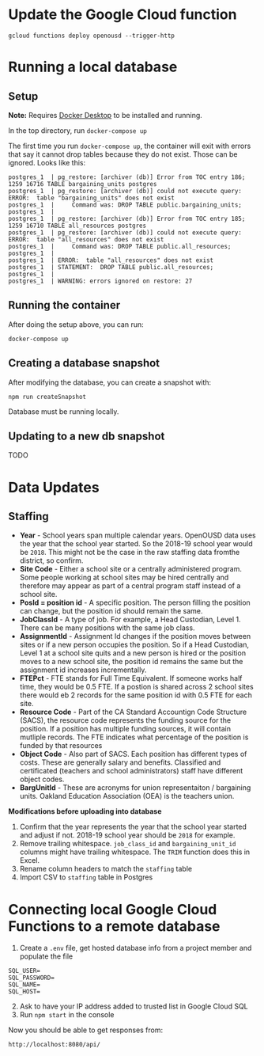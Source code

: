 # Update the Google Cloud function
```gcloud functions deploy openousd --trigger-http```

# Running a local database

## Setup

**Note:** Requires [Docker Desktop](https://www.docker.com/products/docker-desktop) to be installed and running.

In the top directory, run `docker-compose up`

The first time you run `docker-compose up`, the container will exit with errors that say it cannot drop tables because they do not exist. Those can be ignored. Looks like this:

```
postgres_1  | pg_restore: [archiver (db)] Error from TOC entry 186; 1259 16716 TABLE bargaining_units postgres
postgres_1  | pg_restore: [archiver (db)] could not execute query: ERROR:  table "bargaining_units" does not exist
postgres_1  |     Command was: DROP TABLE public.bargaining_units;
postgres_1  |
postgres_1  | pg_restore: [archiver (db)] Error from TOC entry 185; 1259 16710 TABLE all_resources postgres
postgres_1  | pg_restore: [archiver (db)] could not execute query: ERROR:  table "all_resources" does not exist
postgres_1  |     Command was: DROP TABLE public.all_resources;
postgres_1  |
postgres_1  | ERROR:  table "all_resources" does not exist
postgres_1  | STATEMENT:  DROP TABLE public.all_resources;
postgres_1  |
postgres_1  | WARNING: errors ignored on restore: 27
```

## Running the container

After doing the setup above, you can run:
```
docker-compose up
```

## Creating a database snapshot

After modifying the database, you can create a snapshot with:
```
npm run createSnapshot
```
Database must be running locally.

## Updating to a new db snapshot

TODO


# Data Updates

## Staffing
* **Year** - School years span multiple calendar years. OpenOUSD data uses the year that the school year started. So the 2018-19 school year would be `2018`. This might not be the case in the raw staffing data fromthe district, so confirm.
* **Site Code** - Either a school site or a centrally administered program. Some people working at school sites may be hired centrally and therefore may appear as part of a central program staff instead of a school site.
* **PosId = position id** - A specific position. The person filling the position can change, but the position id should remain the same.
* **JobClassId** - A type of job. For example, a Head Custodian, Level 1. There can be many positions with the same job class.
* **AssignmentId** - Assignment Id changes if the position moves between sites or if a new person occupies the position. So if a Head Custodian, Level 1 at a school site quits and a new person is hired or the position moves to a new school site, the position id remains the same but the assignment id increases incrementally.
* **FTEPct** - FTE stands for Full Time Equivalent. If someone works half time, they would be 0.5 FTE. If a postion is shared across 2 school sites there would eb 2 records for the same position id with 0.5 FTE for each site.
* **Resource Code** - Part of the CA Standard Accountign Code Structure (SACS), the resource code represents the funding source for the position. If a position has multiple funding sources, it will contain mutliple records. The FTE indicates what percentage of the position is funded by that resources
* **Object Code** - Also part of SACS. Each position has different types of costs. These are generally salary and benefits. Classified and certificated (teachers and school administrators) staff have different object codes.
* **BargUnitId** - These are acronyms for union representaiton / bargaining units. Oakland Education Association (OEA) is the teachers union.

**Modifications before uploading into database**

1. Confirm that the year represents the year that the school year started and adjust if not. 2018-19 school year should be `2018` for example.
2. Remove trailing whitespace. `job_class_id` and `bargaining_unit_id` columns might have trailing whitespace. The `TRIM` function does this in Excel.
3. Rename column headers to match the `staffing` table
4. Import CSV to `staffing` table in Postgres


# Connecting local Google Cloud Functions to a remote database
1. Create a `.env` file, get hosted database info from a project member and populate the file
```
SQL_USER=
SQL_PASSWORD=
SQL_NAME=
SQL_HOST=
```
2. Ask to have your IP address added to trusted list in Google Cloud SQL
3. Run `npm start` in the console

Now you should be able to get responses from:
```HTTP
http://localhost:8080/api/
```
